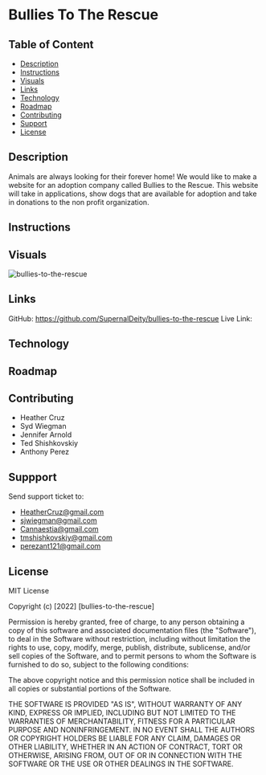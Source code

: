 # Bullies To The Rescue

## Table of Content
* [Description](#description)
* [Instructions](#instructions)
* [Visuals](#visuals)
* [Links](#links)
* [Technology](#technology)
* [Roadmap](#roadmap)
* [Contributing](#contributing)
* [Support](#support)
* [License](#license)

## Description
Animals are always looking for their forever home! We would like to make a website for an adoption company called Bullies to the Rescue. This website will take in applications, show dogs that are available for adoption and take in donations to the non profit organization.

## Instructions


## Visuals
![bullies-to-the-rescue]()

## Links
GitHub: https://github.com/SupernalDeity/bullies-to-the-rescue
Live Link: 

## Technology


## Roadmap


## Contributing
* Heather Cruz
* Syd Wiegman 
* Jennifer Arnold
* Ted Shishkovskiy
* Anthony Perez


## Suppport
Send support ticket to:
* HeatherCruz@gmail.com
* sjwiegman@gmail.com
* Cannaestia@gmail.com
* tmshishkovskiy@gmail.com
* perezant121@gmail.com



## License 
MIT License

Copyright (c) [2022] [bullies-to-the-rescue]

Permission is hereby granted, free of charge, to any person obtaining a copy of this software and associated documentation files (the "Software"), to deal in the Software without restriction, including without limitation the rights to use, copy, modify, merge, publish, distribute, sublicense, and/or sell copies of the Software, and to permit persons to whom the Software is furnished to do so, subject to the following conditions:

The above copyright notice and this permission notice shall be included in all copies or substantial portions of the Software.

THE SOFTWARE IS PROVIDED "AS IS", WITHOUT WARRANTY OF ANY KIND, EXPRESS OR IMPLIED, INCLUDING BUT NOT LIMITED TO THE WARRANTIES OF MERCHANTABILITY, FITNESS FOR A PARTICULAR PURPOSE AND NONINFRINGEMENT. IN NO EVENT SHALL THE AUTHORS OR COPYRIGHT HOLDERS BE LIABLE FOR ANY CLAIM, DAMAGES OR OTHER LIABILITY, WHETHER IN AN ACTION OF CONTRACT, TORT OR OTHERWISE, ARISING FROM, OUT OF OR IN CONNECTION WITH THE SOFTWARE OR THE USE OR OTHER DEALINGS IN THE SOFTWARE.